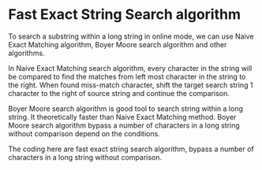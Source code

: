 # Fast Exact String Search algorithm

To search a substring within a long string in online mode, we can use Naive Exact Matching algorithm, Boyer Moore search algorithm and other algorithms.

In Naive Exact Matching search algorithm, every character in the string will be compared to find the matches from left most character in the string to the right. When found miss-match character, shift the target search string 1 character to the right of source string and continue the comparison.

Boyer Moore search algorithm is good tool to search string within a long string. It theoretically faster than Naive Exact Matching method. Boyer Moore search algorithm bypass a number of characters in a long string without comparison depend on the conditions.

The coding here are fast exact string search algorithm, bypass a number of characters in a long string without comparison.

